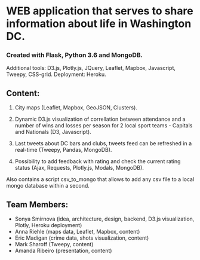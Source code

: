 # WEB application that serves to share information about life in Washington DC.

### Created with Flask, Python 3.6 and MongoDB.
Additional tools: D3.js, Plotly.js, JQuery, Leaflet, Mapbox, Javascript, Tweepy, CSS-grid.
Deployment: Heroku.


## Content:

1. City maps (Leaflet, Mapbox, GeoJSON, Clusters).

2. Dynamic D3.js visualization of correllation between attendance and a number of wins and losses per season for 2 local sport teams - Capitals and Nationals (D3, Javascript).

3. Last tweets about DC bars and clubs, tweets feed can be refreshed in a real-time (Tweepy, Pandas, MongoDB).

4. Possibility to add feedback with rating and check the current rating status (Ajax, Requests, Plotly.js, Modals, MongoDB).


Also contains a script csv_to_mongo that allows to add any csv file to a local mongo database within a second.

## Team Members:

- Sonya Smirnova (idea, architecture, design, backend, D3.js visualization, Plotly, Heroku deployment)
- Anna Riehle (maps data, Leaflet, Mapbox, content)
- Eric Madigan (crime data, shots visualization, content)
- Mark Sharoff (Tweepy, content)
- Amanda Ribeiro (presentation, content)

